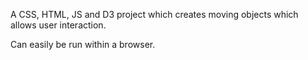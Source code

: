 A CSS, HTML, JS and D3 project which creates moving objects which allows user interaction. 

Can easily be run within a browser. 
